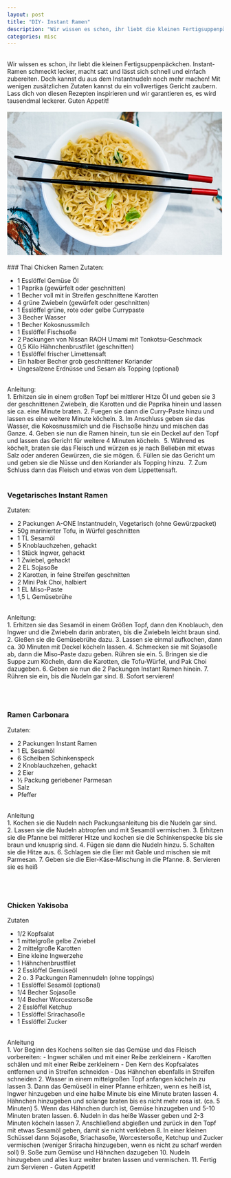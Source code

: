 ```yaml
---
layout: post
title: "DIY- Instant Ramen"
description: "Wir wissen es schon, ihr liebt die kleinen Fertigsuppenpäckchen. Instant-Ramen schmeckt lecker, macht satt und lässt sich schnell und einfach zubereiten. Doch kannst du aus dem Instantnudeln noch mehr machen!"
categories: misc
---
```


<!-- <img class="responsive header" src="{{ "/assets/images/info_banner.jpg" | absolute_url }}" /> -->
<br />
Wir wissen es schon, ihr liebt die kleinen Fertigsuppenpäckchen. Instant-Ramen schmeckt lecker, macht satt und lässt sich schnell und einfach zubereiten. Doch kannst du aus dem Instantnudeln noch mehr machen! Mit wenigen zusätzlichen Zutaten kannst du ein vollwertiges Gericht zaubern. Lass dich von diesen Rezepten inspirieren und wir garantieren es, es wird tausendmal leckerer. Guten Appetit!<br /><br />
<img src="/assets/images/rezept.jpg" width="500" alt="rezept" /><br /><br />
### Thai Chicken Ramen
Zutaten:

*	1 Esslöffel Gemüse Öl 
*	1 Paprika (gewürfelt oder geschnitten) 
*	1 Becher voll mit in Streifen geschnittene Karotten 
*	4 grüne Zwiebeln (gewürfelt oder geschnitten) 
*	1 Esslöffel grüne, rote oder gelbe Currypaste 
*	3 Becher Wasser 
*	1 Becher Kokosnussmilch  
*	1 Esslöffel Fischsoße  
*	2 Packungen von Nissan RAOH Umami mit Tonkotsu-Geschmack  
*	0,5 Kilo Hähnchenbrustfilet (geschnitten) 
*	1 Esslöffel frischer Limettensaft 
*	Ein halber Becher grob geschnittener Koriander  
*	Ungesalzene Erdnüsse und Sesam als Topping (optional) 

<br />
Anleitung:
<br />
1. Erhitzen sie in einem großen Topf bei mittlerer Hitze Öl und geben sie 3 der geschnittenen Zwiebeln, die Karotten und die Paprika hinein und lassen sie ca. eine Minute braten.
2. Fuegen sie dann die Curry-Paste hinzu und lassen es eine weitere Minute köcheln.
3. Im Anschluss geben sie das Wasser, die Kokosnussmilch und die Fischsoße hinzu und mischen das Ganze.
4. Geben sie nun die Ramen hinein, tun sie ein Deckel auf den Topf und lassen das Gericht für weitere 4 Minuten köcheln. 
5. Während es köchelt, braten sie das Fleisch und würzen es je nach Belieben mit etwas Salz oder anderen Gewürzen, die sie mögen.
6. Füllen sie das Gericht um und geben sie die Nüsse und den Koriander als Topping hinzu. 
7. Zum Schluss dann das Fleisch und etwas von dem Lippettensaft.
<br /><br />

### Vegetarisches Instant Ramen
Zutaten:

*	2 Packungen A-ONE Instantnudeln, Vegetarisch (ohne Gewürzpacket) 
*	50g marinierter Tofu, in Würfel geschnitten
*	1 TL Sesamöl
*	5 Knoblauchzehen, gehackt
*	1 Stück Ingwer, gehackt
*	1 Zwiebel, gehackt
*	2 EL Sojasoße
*	2 Karotten, in feine Streifen geschnitten
*	2 Mini Pak Choi, halbiert
*	1 EL Miso-Paste
*	1,5 L Gemüsebrühe

<br />
Anleitung:
<br />
1.	Erhitzen sie das Sesamöl in einem Größen Topf, dann den Knoblauch, den Ingwer und die Zwiebeln darin anbraten, bis die Zwiebeln leicht braun sind.
2.	Gießen sie die Gemüsebrühe dazu.
3.	Lassen sie einmal aufkochen, dann ca. 30 Minuten mit Deckel köcheln lassen. 
4.	Schmecken sie mit Sojasoße ab, dann die Miso-Paste dazu geben. Rühren sie ein. 
5.	Bringen sie die Suppe zum Köcheln, dann die Karotten, die Tofu-Würfel, und Pak Choi dazugeben.
6.	Geben sie nun die 2 Packungen Instant Ramen hinein.
7.	Rühren sie ein, bis die Nudeln gar sind. 
8.	Sofort servieren! 

<br /><br />
### Ramen Carbonara
Zutaten:
*	2 Packungen Instant Ramen
*	1 EL Sesamöl
*	6 Scheiben Schinkenspeck
*	2 Knoblauchzehen, gehackt
*	2 Eier
*	½ Packung geriebener Parmesan
*	Salz
*	Pfeffer

<br />
Anleitung
<br />
1.	Kochen sie die Nudeln nach Packungsanleitung bis die Nudeln gar sind.
2.	Lassen sie die Nudeln abtropfen und mit Sesamöl vermischen.
3.	Erhitzen sie die Pfanne bei mittlerer Hitze und kochen sie die Schinkenspecke bis sie braun und knusprig sind. 
4.	Fügen sie dann die Nudeln hinzu. 
5.	Schalten sie die Hitze aus. 
6.	Schlagen sie die Eier mit Gable und mischen sie mit Parmesan. 
7.	Geben sie die Eier-Käse-Mischung in die Pfanne. 
8.	Servieren sie es heiß

<br /><br />
### Chicken Yakisoba

Zutaten
*	1/2 Kopfsalat
*	1 mittelgroße gelbe Zwiebel
*	2 mittelgroße Karotten
*	Eine kleine Ingwerzehe
*	1 Hähnchenbrustfilet
*	2 Esslöffel Gemüseöl
*	2 o. 3 Packungen Ramennudeln (ohne toppings)
*	1 Esslöffel Sesamöl (optional)
*	1/4 Becher Sojasoße
*	1/4 Becher Worcestersoße 
*	2 Esslöffel Ketchup
*	1 Esslöffel Srirachasoße 
*	1 Esslöffel Zucker 

<br />
Anleitung
<br />
1. Vor Beginn des Kochens sollten sie das Gemüse und das Fleisch vorbereiten:
    - Ingwer schälen und mit einer Reibe zerkleinern
    - Karotten schälen und mit einer Reibe zerkleinern
    - Den Kern des Kopfsalates entfernen und in Streifen schneiden
    - Das Hähnchen ebenfalls in Streifen schneiden
2. Wasser in einem mittelgroßen Topf anfangen köcheln zu lassen 
3. Dann das Gemüseöl in einer Pfanne erhitzen, wenn es heiß ist, Ingwer hinzugeben und 	eine halbe Minute bis eine Minute braten lassen
4. Hähnchen hinzugeben und solange braten bis es nicht mehr rosa ist. (ca. 5 Minuten)
5. Wenn das Hähnchen durch ist, Gemüse hinzugeben und 5-10 Minuten braten lassen.
6. Nudeln in das heiße Wasser geben und 2-3 Minuten köcheln lassen
7. Anschließend abgießen und zurück in den Topf mit etwas Sesamöl geben, damit sie nicht 	verkleben
8. In einer kleinen Schüssel dann Sojasoße, Sriachasoße, Worcestersoße, Ketchup und 		Zucker vermischen (weniger Sriracha hinzugeben, wenn es nicht zu scharf werden soll)
9. Soße zum Gemüse und Hähnchen dazugeben
10. Nudeln hinzugeben und alles kurz weiter braten lassen und vermischen.
11. Fertig zum Servieren - Guten Appetit! 

